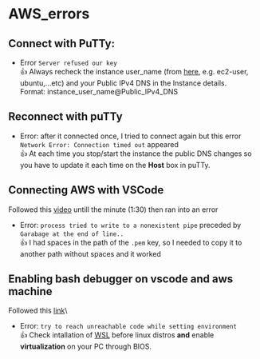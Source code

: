 # AWS_errors
## Connect with PuTTy: 
* Error `Server refused our key`\
:+1: Always recheck the instance user_name (from [here](https://docs.aws.amazon.com/AWSEC2/latest/UserGuide/connection-prereqs.html), e.g. ec2-user, ubuntu,...etc) and your Public IPv4 DNS in the Instance details.\
Format: instance_user_name@Public_IPv4_DNS

## Reconnect with puTTy
* Error: after it connected once, I tried to connect again but this error `Network Error: Connection timed out` appeared\
:+1: At each time you stop/start the instance the public DNS changes so you have to update it each time on the **Host** box in puTTy.

## Connecting AWS with VSCode
Followed this [video](https://youtu.be/R7cUtQu7jww) untill the minute (1:30) then ran into an error
* Error: `process tried to write to a nonexistent pipe` preceded by `Garabage at the end of line..`\
:+1: I had spaces in the path of the `.pem` key, so I needed to copy it to another path without spaces and it worked

## Enabling bash debugger on vscode and aws machine
Followed this [link](https://marketplace.visualstudio.com/items?itemName=rogalmic.bash-debug)\
* Error: `try to reach unreachable code while setting environment`\
:+1: Check intallation of [WSL](https://www.windowscentral.com/install-windows-subsystem-linux-windows-10) before linux distros **and** enable **virtualization** on your PC through BIOS. 